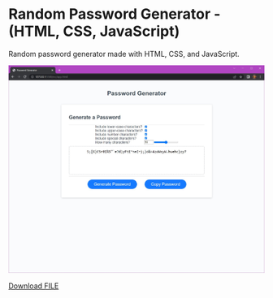 # Random Password Generator - (HTML, CSS, JavaScript)
Random password generator made with HTML, CSS, and JavaScript.

<div align="center">
    <img src="./images/Password-Generator-JS-App-Screenshot.jpg" width="600px">
</div>

<!-- <a href="./dist/Password-Generator-win32-x64.zip" download>Click to Download</a> -->
<!-- <a href="./images/Password-Generator-JS-App-Screenshot.jpg" download>Click to Download</a> -->


<!-- On GitHub.com

The GitHub wiki site strips out the download attribute, so conventional approaches as mentioned before aren't going to work properly. However, I found the following will work: -->

<!-- <a id="raw-url" href="https://raw.githubusercontent.com/fremen432/Password-Generator-JS/main/dist/Password-Generator-win32-x64.zip">Download FILE</a> -->
<a id="raw-url" href="https://github.com/fremen432/Password-Generator-JS/releases/download/Password-Generator/Password-Generator-win32-x64.zip">Download FILE</a>